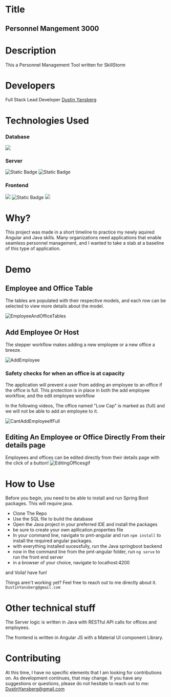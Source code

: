 
# Title

## Personnel Mangement 3000

# Description

This a Personnel Management Tool written for SkillStorm

# Developers
Full Stack Lead Developer [Dustin Yansberg](https://github.com/DustinYansberg)

# Technologies Used

### Database
<img src="https://img.shields.io/badge/mysql-gray?style=for-the-badge&logo=mysql&logoColor=white&labelColor=%234479A1&color=gray"/> 

### Server
<img alt="Static Badge" src="https://img.shields.io/badge/Java-blue?style=for-the-badge&logo=oracle&logoColor=%23F80000"> <img alt="Static Badge" src="https://img.shields.io/badge/Spring_boot-blue?style=for-the-badge&logo=springboot&logoColor=%23%236DB33F">


### Frontend
<img src="https://img.shields.io/badge/javascript-gray?style=for-the-badge&logo=javascript"/> <img alt="Static Badge" src="https://img.shields.io/badge/Spring_boot-blue?style=for-the-badge&logo=angular&logoColor=%230F0F11"> <img src="https://img.shields.io/badge/Material%20UI-gray?style=for-the-badge&logo=mui&logoColor=white&labelColor=%23007FFF&color=gray"/> 

# Why?

This project was made in a short timeline to practice my newly aquired Angular and Java skills. Many organizations need applications that enable seamless personnel management, and I wanted to take a stab at a baseline of this type of application.

# Demo

## Employee and Office Table

The tables are populated with their respective models, and each row can be selected to view more details about the model.

![EmployeeAndOfficeTables](https://github.com/DustinYansberg/personnelManagement/assets/88344280/f9bdb6e0-4c38-4108-b444-2c88155ac5c1)

## Add Employee Or Host

The stepper workflow makes adding a new employee or a new office a breeze.

![AddEmployee](https://github.com/DustinYansberg/personnelManagement/assets/88344280/ba78c8fa-5609-4a46-bfd9-0329f7cab064)

### Safety checks for when an office is at capacity

The application will prevent a user from adding an employee to an office if the office is full. This protection is in place in both the add employee workflow, and the edit employee workflow

In the following videos, The office named "Low Cap" is marked as (full) and we will not be able to add an employee to it.

![CantAddEmployeeIfFull](https://github.com/DustinYansberg/personnelManagement/assets/88344280/f7ef99f1-c506-4fea-879d-82324e52e842)


## Editing An Employee or Office Directly From their details page 

Employees and offices can be edited directly from their details page with the click of a button!
![EditingOfficesgif](https://github.com/DustinYansberg/personnelManagement/assets/88344280/cca586b2-57ee-4b9e-9687-a1048094cc35)

# How to Use

Before you begin, you need to be able to install and run Spring Boot packages. This will require java.

- Clone The Repo
- Use the SQL file to build the database
- Open the Java project in your preferred IDE and install the packages
- be sure to create your own apllication.properties file
- In your command line, navigate to pmt-angular and run `npm install` to install the required angular packages.
- with everything installed sucessfully, run the Java springboot backend
- now in the command line from the pmt-angular folder, run `ng serve` to run the front end server
- in a browser of your choice, navigate to localhost:4200
  
and Voila! have fun!

Things aren't working yet? Feel free to reach out to me directly about it. `DustinYansberg@gmail.com`


# Other technical stuff

The Server logic is written in Java with RESTful API calls for offices and employees. 

The frontend is written in Angular JS with a Material UI component Library.

# Contributing

At this time, I have no specific elements that I am looking for contributions on. As development continues, that may change. If you have any suggestions or questions, please do not hesitate to reach out to me: DustinYansberg@gmail.com
